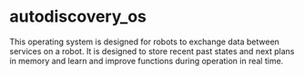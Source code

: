 # autodiscovery_os
This operating system is designed for robots to exchange data between services on a robot. It is designed to store recent past states and next plans in memory and learn and improve functions during operation in real time.

